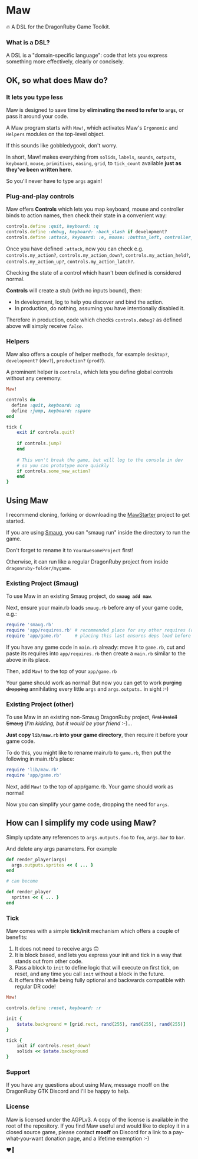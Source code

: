 # Maw

🔥 A DSL for the DragonRuby Game Toolkit.

### What is a DSL?

A DSL is a "domain-specific language": code that lets you express
something more effectively, clearly or concisely.

## OK, so what does Maw do?

### It lets you type less

Maw is designed to save time by **eliminating the need to refer
to `args`**, or pass it around your code.

A Maw program starts with `Maw!`, which activates Maw's `Ergonomic`
and `Helpers` modules on the top-level object.

If this sounds like gobbledygook, don't worry.

In short, Maw! makes everything from `solids`, `labels`, `sounds`, `outputs`, `keyboard`, `mouse`, `primitives`, `easing`,
`grid`, to `tick_count` available **just as they've been written here**.

So you'll never have to type `args` again!

### Plug-and-play controls

Maw offers **Controls** which lets you map keyboard, mouse and controller binds to action names, then check their state in a convenient way:

```ruby
controls.define :quit, keyboard: :q
controls.define :debug, keyboard: :back_slash if development?
controls.define :attack, keyboard: :e, mouse: :button_left, controller_one: :x
```

Once you have defined `:attack`, now you can check e.g. `controls.my_action?`, `controls.my_action_down?`, `controls.my_action_held?`, `controls.my_action_up?`, `controls.my_action_latch?`.

Checking the state of a control which hasn't been defined is considered normal.

**Controls** will create a stub (with no inputs bound), then:
  - In development, log to help you discover and bind the action.
  - In production,  do nothing, assuming you have intentionally disabled it.

Therefore in production, code which checks `controls.debug?` as defined above will simply receive _`false`_.

### Helpers

Maw also offers a couple of helper methods, for example `desktop?`, `development?` (`dev?`), `production?` (`prod?`).

A prominent helper is `controls`, which lets you define global controls without any ceremony:

```ruby
Maw!

controls do
  define :quit, keyboard: :q
  define :jump, keyboard: :space
end

tick {
    exit if controls.quit?
    
    if controls.jump?
    end
    
    # This won't break the game, but will log to the console in dev
    # so you can prototype more quickly
    if controls.some_new_action?
    end
}
```

## Using Maw

I recommend cloning, forking or downloading the [MawStarter](https://github.com/togetherbeer/MawStarter) project to get started.

If you are using [Smaug](https://smaug.dev), you can "smaug run" inside the directory to run the game.

Don't forget to rename it to `YourAwesomeProject` first!

Otherwise, it can run like a regular DragonRuby project from inside `dragonruby-folder/mygame`.

### Existing Project (Smaug)

To use Maw in an existing Smaug project, do **`smaug add maw`**.

Next, ensure your main.rb loads `smaug.rb` before any of your game code, e.g.:

```ruby
require 'smaug.rb'
require 'app/requires.rb' # recommended place for any other requires (optional)
require 'app/game.rb'     # placing this last ensures deps load before game code
```

If you have any game code in `main.rb` already: move it to `game.rb`, cut and paste
its requires into `app/requires.rb` then create a `main.rb` similar to the above in its place.

Then, add `Maw!` to the top of your `app/game.rb`

Your game should work as normal! But now you can get to work ~~purging~~ ~~dropping~~ annihilating every little `args` and `args.outputs.` in sight :-)

### Existing Project (other)

To use Maw in an existing non-Smaug DragonRuby project, ~~first install Smaug~~ (_I'm kidding, but it would be your friend_ :-)...

**Just copy `lib/maw.rb` into your game directory**, then require it before your game code.

To do this, you might like to rename main.rb to `game.rb`, then put the following in main.rb's place:

```ruby
require 'lib/maw.rb'
require 'app/game.rb'
```

Next, add `Maw!` to the top of app/game.rb. Your game should work as normal!

Now you can simplify your game code, dropping the need for `args`.

## How can I simplify my code using Maw?

Simply update any references to `args.outputs.foo` to `foo`, `args.bar` to `bar`.

And delete any args parameters. For example

```ruby
def render_player(args)
  args.outputs.sprites << { ... }
end

# can become

def render_player
  sprites << { ... }
end
```

### Tick

Maw comes with a simple **tick/init** mechanism which offers a couple of
benefits:

1. It does not need to receive args 🙃
2. It is block based, and lets you express your init and tick in a way that stands out from other code.
3. Pass a block to `init` to define logic that will execute on first tick, on reset, and any time you call `init` without a block in the future.
4. It offers this while being fully optional and backwards compatible with regular DR code!

```ruby
Maw!

controls.define :reset, keyboard: :r

init {
    $state.background = [grid.rect, rand(255), rand(255), rand(255)]
}

tick {
    init if controls.reset_down?
    solids << $state.background
}
```

### Support

If you have any questions about using Maw, message mooff on the DragonRuby GTK Discord and I'll be happy to help.

### License

Maw is licensed under the AGPLv3. A copy of the license is available
in the root of the repository. If you find Maw useful and would like to
deploy it in a closed source game, please contact **mooff** on Discord
for a link to a pay-what-you-want donation page, and a lifetime exemption :-)

❤️‍🔥
